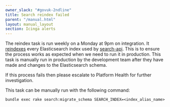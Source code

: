 ```yaml
---
owner_slack: "#govuk-2ndline"
title: Search reindex failed
parent: "/manual.html"
layout: manual_layout
section: Icinga alerts
---
```


The reindex task is run weekly on a Monday at 9pm on integration. It
[reindexes][reindexing] every Elasticsearch index used by [search-api][]. This is
to ensure the process works as expected when we need to run it in production.
This task is manually run in production by the development team after they have
made and changes to the Elasticsearch schema.

If this process fails then please escalate to Platform Health for further investigation.

This task can be manually run with the following command:

```
bundle exec rake search:migrate_schema SEARCH_INDEX=<index_alias_name>
```

[reindexing]: /manual/reindex-elasticsearch.html
[search-api]: /apps/search-api.html
